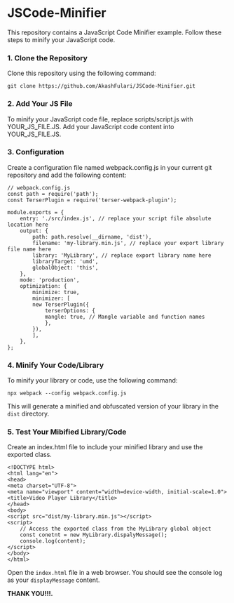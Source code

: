 # JSCode-Minifier
This repository contains a JavaScript Code Minifier example. Follow these steps to minify your JavaScript code.

### 1. Clone the Repository
Clone this repository using the following command:

    git clone https://github.com/AkashFulari/JSCode-Minifier.git

### 2. Add Your JS File
To minify your JavaScript code file, replace scripts/script.js with YOUR_JS_FILE.JS. Add your JavaScript code content into YOUR_JS_FILE.JS.

### 3. Configuration
Create a configuration file named webpack.config.js in your current git repository and add the following content:

    // webpack.config.js
    const path = require('path');
    const TerserPlugin = require('terser-webpack-plugin');

    module.exports = {
        entry: './src/index.js', // replace your script file absolute location here
        output: {
            path: path.resolve(__dirname, 'dist'),
            filename: 'my-library.min.js', // replace your export library file name here
            library: 'MyLibrary', // replace export library name here
            libraryTarget: 'umd',
            globalObject: 'this',
        },
        mode: 'production',
        optimization: {
            minimize: true,
            minimizer: [
            new TerserPlugin({
                terserOptions: {
                mangle: true, // Mangle variable and function names
                },
            }),
            ],
        },
    };

### 4. Minify Your Code/Library
To minify your library or code, use the following command:

    npx webpack --config webpack.config.js

This will generate a minified and obfuscated version of your library in the `dist` directory.

### 5. Test Your Mibified Library/Code
Create an index.html file to include your minified library and use the exported class.

    <!DOCTYPE html>
    <html lang="en">
    <head>
    <meta charset="UTF-8">
    <meta name="viewport" content="width=device-width, initial-scale=1.0">
    <title>Video Player Library</title>
    </head>
    <body>
    <script src="dist/my-library.min.js"></script>
    <script>
        // Access the exported class from the MyLibrary global object
        const conetnt = new MyLibrary.dispalyMessage();
        console.log(content);
    </script>
    </body>
    </html>

Open the `index.html` file in a web browser. You should see the console log as your `displayMessage` content.

 **THANK YOU!!!.**